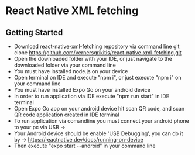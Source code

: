 # React Native XML fetching

## Getting Started

- Download react-native-xml-fetching repository via command line git clone https://github.com/vernersgrikitis/react-native-xml-fetching.git
- Open the downloaded folder with your IDE, or just navigate to the downloaded folder via your command line
- You must have installed node.js on your device
- Open terminal on IDE and execute "npm i", or just execute "npm i" on your command line
- You must have installed Expo Go on your android device
- In order to run application via IDE execute "npm run start" in IDE terminal
- Open Expo Go app on your android device hit scan QR code, and scan QR code application created in IDE terminal
- To run application via comandline you must connect your android phone to your pc via USB ->
- Your Android device should be enable 'USB Debugging', you can do it by -> https://reactnative.dev/docs/running-on-device
- Then execute "expo start --android" in your command line
